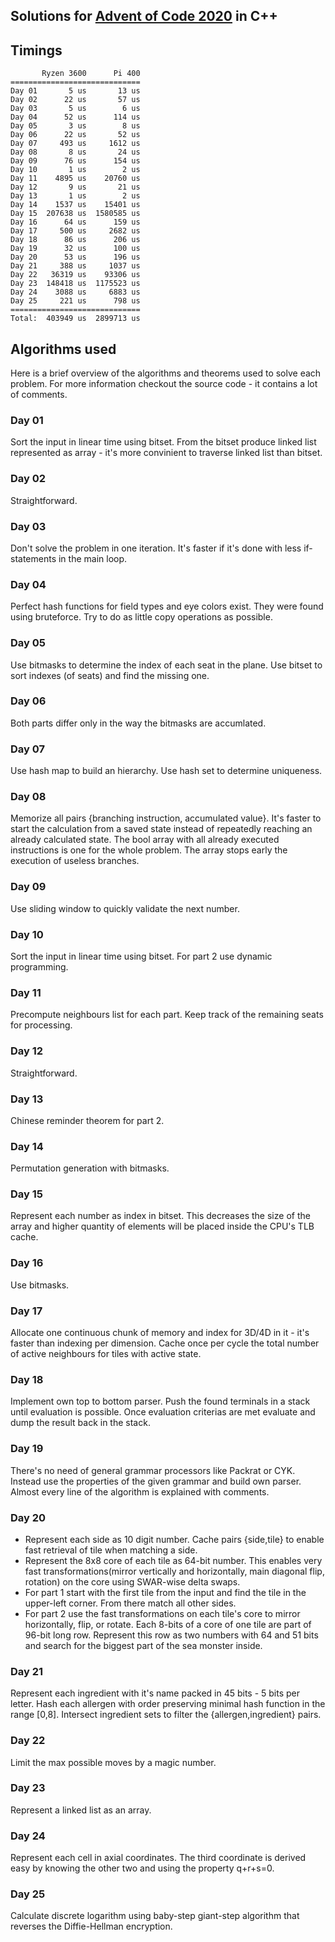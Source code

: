 ## Solutions for [Advent of Code 2020](https://adventofcode.com/2020/) in C++

## Timings

           Ryzen 3600      Pi 400
    =============================
    Day 01       5 us       13 us
    Day 02      22 us       57 us
    Day 03       5 us        6 us
    Day 04      52 us      114 us
    Day 05       3 us        8 us
    Day 06      22 us       52 us
    Day 07     493 us     1612 us
    Day 08       8 us       24 us
    Day 09      76 us      154 us
    Day 10       1 us        2 us
    Day 11    4895 us    20760 us
    Day 12       9 us       21 us
    Day 13       1 us        2 us
    Day 14    1537 us    15401 us
    Day 15  207638 us  1580585 us
    Day 16      64 us      159 us
    Day 17     500 us     2682 us
    Day 18      86 us      206 us
    Day 19      32 us      100 us
    Day 20      53 us      196 us
    Day 21     388 us     1037 us
    Day 22   36319 us    93306 us
    Day 23  148418 us  1175523 us
    Day 24    3088 us     6883 us
    Day 25     221 us      798 us
    =============================
    Total:  403949 us  2899713 us

## Algorithms used

Here is a brief overview of the algorithms and theorems used to solve each problem. For more information checkout the source code - it contains a lot of comments.

### Day 01

Sort the input in linear time using bitset. From the bitset produce linked list represented as array - it's more convinient to traverse linked list than bitset.

### Day 02

Straightforward.

### Day 03

Don't solve the problem in one iteration. It's faster if it's done with less if-statements in the main loop.

### Day 04

Perfect hash functions for field types and eye colors exist. They were found using bruteforce. Try to do as little copy operations as possible.

### Day 05

Use bitmasks to determine the index of each seat in the plane. Use bitset to sort indexes (of seats) and find the missing one.

### Day 06

Both parts differ only in the way the bitmasks are accumlated.

### Day 07

Use hash map to build an hierarchy. Use hash set to determine uniqueness.

### Day 08

Memorize all pairs {branching instruction, accumulated value}. It's faster to start the calculation from a saved state instead of repeatedly reaching an already calculated state.
The bool array with all already executed instructions is one for the whole problem. The array stops early the execution of useless branches.

### Day 09

Use sliding window to quickly validate the next number.

### Day 10

Sort the input in linear time using bitset. For part 2 use dynamic programming.

### Day 11

Precompute neighbours list for each part. Keep track of the remaining seats for processing.

### Day 12

Straightforward.

### Day 13

Chinese reminder theorem for part 2.

### Day 14

Permutation generation with bitmasks.

### Day 15

Represent each number as index in bitset. This decreases the size of the array and higher quantity of elements will be placed inside the CPU's TLB cache.

### Day 16

Use bitmasks.

### Day 17

Allocate one continuous chunk of memory and index for 3D/4D in it - it's faster than indexing per dimension.
Cache once per cycle the total number of active neighbours for tiles with active state.

### Day 18

Implement own top to bottom parser. Push the found terminals in a stack until evaluation is possible. Once evaluation criterias are met evaluate and dump the result back in the stack.

### Day 19

There's no need of general grammar processors like Packrat or CYK. Instead use the properties of the given grammar and build own parser. Almost every line of the algorithm is explained with comments.

### Day 20

- Represent each side as 10 digit number. Cache pairs {side,tile} to enable fast retrieval of tile when matching a side.
- Represent the 8x8 core of each tile as 64-bit number. This enables very fast transformations(mirror vertically and horizontally, main diagonal flip, rotation) on the core using SWAR-wise delta swaps.
- For part 1 start with the first tile from the input and find the tile in the upper-left corner. From there match all other sides.
- For part 2 use the fast transformations on each tile's core to mirror horizontally, flip, or rotate. Each 8-bits of a core of one tile are part of 96-bit long row.
  Represent this row as two numbers with 64 and 51 bits and search for the biggest part of the sea monster inside.

### Day 21

Represent each ingredient with it's name packed in 45 bits - 5 bits per letter. Hash each allergen with order preserving minimal hash function in the range [0,8].
Intersect ingredient sets to filter the {allergen,ingredient} pairs.

### Day 22

Limit the max possible moves by a magic number.

### Day 23

Represent a linked list as an array.

### Day 24

Represent each cell in axial coordinates. The third coordinate is derived easy by knowing the other two and using the property q+r+s=0.

### Day 25

Calculate discrete logarithm using baby-step giant-step algorithm that reverses the Diffie-Hellman encryption.
